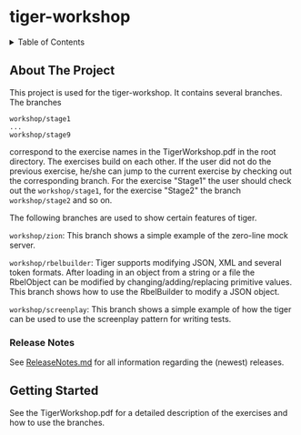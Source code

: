 # tiger-workshop

<details>
  <summary>Table of Contents</summary>
  <ol>
    <li>
      <a href="#about-the-project">About The Project</a>
       <ul>
        <li><a href="#release-notes">Release Notes</a></li>
      </ul>
	</li>
    <li>
      <a href="#getting-started">Getting Started</a>
      <ul>
        <li><a href="#prerequisites">Prerequisites</a></li>
        <li><a href="#installation">Installation</a></li>
      </ul>
    </li>
    <li><a href="#usage">Usage</a></li>
    <li><a href="#license">License</a></li>
    <li><a href="#contact">Contact</a></li>
  </ol>
</details>

## About The Project
This project is used for the tiger-workshop. It contains several branches. The branches

```code
workshop/stage1
...
workshop/stage9
```
correspond to the exercise names in the TigerWorkshop.pdf in the root directory.
The exercises build on each other. If the user did not do the previous exercise,
he/she can jump to the current exercise by checking out the corresponding branch.
For the exercise "Stage1" the user should check out the `workshop/stage1`, for the exercise "Stage2" the branch `workshop/stage2` and so on.

The following branches are used to show certain features of tiger.

`workshop/zion`:
This branch shows a simple example of the zero-line mock server.

`workshop/rbelbuilder`:
Tiger supports modifying JSON, XML and several token formats. After loading in an object from a string or a file the RbelObject can be modified 
by changing/adding/replacing primitive values. This branch shows how to use the RbelBuilder to modify a JSON object.

`workshop/screenplay`:
This branch shows a simple example of how the tiger can be used to use the screenplay pattern for writing tests.


### Release Notes
See [ReleaseNotes.md](./ReleaseNotes.md) for all information regarding the (newest) releases.

## Getting Started
See the TigerWorkshop.pdf for a detailed description of the exercises and how to use the branches.
